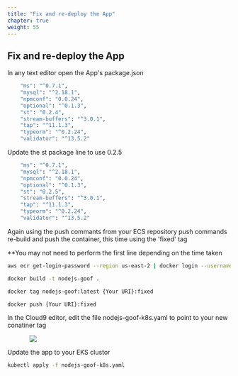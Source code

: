 ```yaml
---
title: "Fix and re-deploy the App"
chapter: true
weight: 55
---
```


## Fix and re-deploy the App

In any text editor open the App's package.json

```bash
    "ms": "^0.7.1",
    "mysql": "^2.18.1",
    "npmconf": "0.0.24",
    "optional": "^0.1.3",
    "st": "0.2.4",
    "stream-buffers": "^3.0.1",
    "tap": "^11.1.3",
    "typeorm": "^0.2.24",
    "validator": "^13.5.2"
```

Update the st package line to use 0.2.5

```bash
    "ms": "^0.7.1",
    "mysql": "^2.18.1",
    "npmconf": "0.0.24",
    "optional": "^0.1.3",
    "st": "0.2.5",
    "stream-buffers": "^3.0.1",
    "tap": "^11.1.3",
    "typeorm": "^0.2.24",
    "validator": "^13.5.2"
```

Again using the push commants from your ECS repository push commands re-build and push the container, this time using the 'fixed' tag

**You may not need to perform the first line depending on the time taken

```bash
aws ecr get-login-password --region us-east-2 | docker login --username AWS --password-stdin {Your URI}

docker build -t nodejs-goof .

docker tag nodejs-goof:latest {Your URI}:fixed

docker push {Your URI}:fixed
```

In the Cloud9 editor, edit the file nodejs-goof-k8s.yaml to point to your new conatiner tag

<div style="padding-left: 10%;padding-right: 10%">
  <img src="/images/editfile-fixed.jpg" />
</div>

Update the app to your EKS clustor

```bash
kubectl apply -f nodejs-goof-k8s.yaml
```
